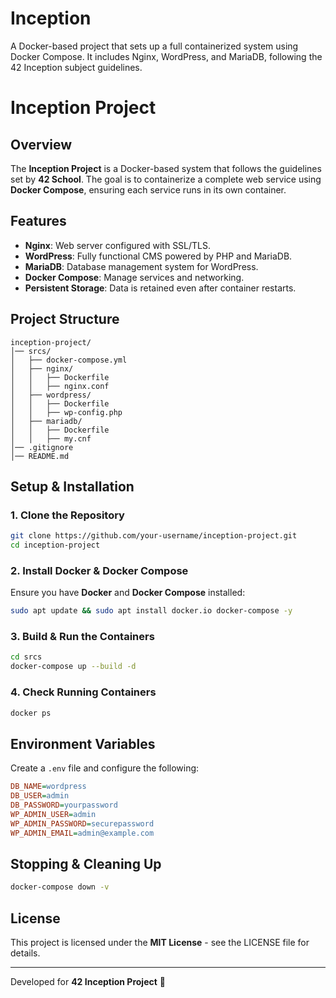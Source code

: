 # Inception
A Docker-based project that sets up a full containerized system using Docker Compose. It includes Nginx, WordPress, and MariaDB, following the 42 Inception subject guidelines.
# Inception Project

## Overview
The **Inception Project** is a Docker-based system that follows the guidelines set by **42 School**. The goal is to containerize a complete web service using **Docker Compose**, ensuring each service runs in its own container.

## Features
- **Nginx**: Web server configured with SSL/TLS.
- **WordPress**: Fully functional CMS powered by PHP and MariaDB.
- **MariaDB**: Database management system for WordPress.
- **Docker Compose**: Manage services and networking.
- **Persistent Storage**: Data is retained even after container restarts.

## Project Structure
```
inception-project/
│── srcs/
│   ├── docker-compose.yml
│   ├── nginx/
│   │   ├── Dockerfile
│   │   ├── nginx.conf
│   ├── wordpress/
│   │   ├── Dockerfile
│   │   ├── wp-config.php
│   ├── mariadb/
│   │   ├── Dockerfile
│   │   ├── my.cnf
│── .gitignore
│── README.md
```

## Setup & Installation
### **1. Clone the Repository**
```sh
git clone https://github.com/your-username/inception-project.git
cd inception-project
```

### **2. Install Docker & Docker Compose**
Ensure you have **Docker** and **Docker Compose** installed:
```sh
sudo apt update && sudo apt install docker.io docker-compose -y
```

### **3. Build & Run the Containers**
```sh
cd srcs
docker-compose up --build -d
```

### **4. Check Running Containers**
```sh
docker ps
```

## Environment Variables
Create a `.env` file and configure the following:
```ini
DB_NAME=wordpress
DB_USER=admin
DB_PASSWORD=yourpassword
WP_ADMIN_USER=admin
WP_ADMIN_PASSWORD=securepassword
WP_ADMIN_EMAIL=admin@example.com
```

## Stopping & Cleaning Up
```sh
docker-compose down -v
```

## License
This project is licensed under the **MIT License** - see the LICENSE file for details.

---
Developed for **42 Inception Project** 🚀

